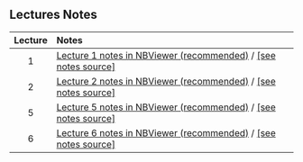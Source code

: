 ## Lectures Notes


| Lecture | Notes |
|:-------:|:--------|
| 1 | [Lecture 1 notes in NBViewer (recommended)](https://nbviewer.jupyter.org/github/kmsaumcis/mcis6123_sp17_dss/blob/master/lecture_notes/lecture01/lecture01.ipynb)  / [[see notes source]](./lecture01/lecture01.ipynb)  |
| 2 | [Lecture 2 notes in NBViewer (recommended)](https://nbviewer.jupyter.org/github/kmsaumcis/mcis6123_sp17_dss/blob/master/lecture_notes/lecture02/lecture02.ipynb)  / [[see notes source]](./lecture02/lecture02.ipynb)  |
| 5 | [Lecture 5 notes in NBViewer (recommended)](https://nbviewer.jupyter.org/github/kmsaumcis/mcis6123_sp17_dss/blob/master/lecture_notes/lecture05/lecture05.ipynb)  / [[see notes source]](./lecture6/lecture05.ipynb)  |
| 6 | [Lecture 6 notes in NBViewer (recommended)](https://nbviewer.jupyter.org/github/kmsaumcis/mcis6123_sp17_dss/blob/master/lecture_notes/lecture06/lecture06.ipynb)  / [[see notes source]](./lecture6/lecture06.ipynb)  |

